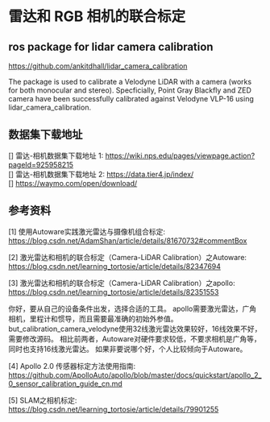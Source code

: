 # 雷达和 RGB 相机的联合标定   


## ros package for lidar camera calibration
  
https://github.com/ankitdhall/lidar_camera_calibration

The package is used to calibrate a Velodyne LiDAR with a camera (works for both monocular and stereo). Specficially, Point Gray Blackfly and ZED camera have been successfully calibrated against Velodyne VLP-16 using lidar_camera_calibration.







## 数据集下载地址  

[] 雷达-相机数据集下载地址 1: https://wiki.nps.edu/pages/viewpage.action?pageId=925958215  
[] 雷达-相机数据集下载地址 2: https://data.tier4.jp/index/  
[] https://waymo.com/open/download/




## 参考资料  

[1] 使用Autoware实践激光雷达与摄像机组合标定: https://blog.csdn.net/AdamShan/article/details/81670732#commentBox  

[2] 激光雷达和相机的联合标定（Camera-LiDAR Calibration）之Autoware: https://blog.csdn.net/learning_tortosie/article/details/82347694   

[3] 激光雷达和相机的联合标定（Camera-LiDAR Calibration）之apollo: https://blog.csdn.net/learning_tortosie/article/details/82351553  

你好，要从自己的设备条件出发，选择合适的工具。 apollo需要激光雷达，广角相机，里程计和惯导，而且需要最准确的初始外参值。 but_calibration_camera_velodyne使用32线激光雷达效果较好，16线效果不好，需要修改源码。 相比前两者，Autoware对硬件要求较低，不要求相机是广角等，同时也支持16线激光雷达。 如果非要说哪个好，个人比较倾向于Autoware。

[4] Apollo 2.0 传感器标定方法使用指南: https://github.com/ApolloAuto/apollo/blob/master/docs/quickstart/apollo_2_0_sensor_calibration_guide_cn.md  

[5] SLAM之相机标定: https://blog.csdn.net/learning_tortosie/article/details/79901255  
